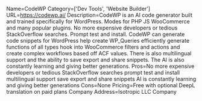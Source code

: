 Name=CodeWP
Category=['Dev Tools', 'Website Builder']
URL=https://codewp.ai/
Description=CodeWP is an AI code generator built and trained specifically for WordPress. Modes for PHP JS WooCommerce and many popular plugins. No more expensive developers or tedious StackOverflow searches. Prompt test and install. CodeWP can generate code snippets for WordPress help create WP_Queries efficiently generate functions of all types hook into WooCommerce filters and actions and create complex workflows based off ACF values. There is also multilingual support and the ability to save export and share snippets. The AI is also constantly learning and giving better generations.
Pros=No more expensive developers or tedious StackOverflow searches prompt test and install multilingual support save export and share snippets AI is constantly learning and giving better generations
Cons=None
Pricing=Free with optional DeepL translation on paid plans
Company Address=Isotropic LLC Company
